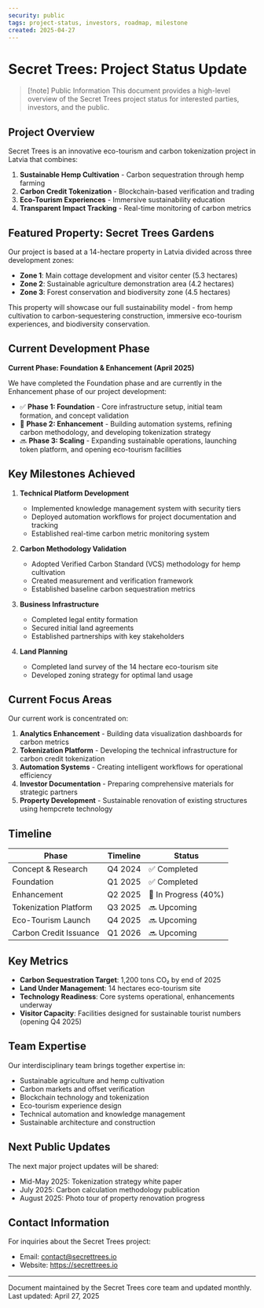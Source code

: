 ```yaml
---
security: public
tags: project-status, investors, roadmap, milestone
created: 2025-04-27
---
```


# Secret Trees: Project Status Update

> [!note] Public Information
> This document provides a high-level overview of the Secret Trees project status for interested parties, investors, and the public.

## Project Overview

Secret Trees is an innovative eco-tourism and carbon tokenization project in Latvia that combines:

1. **Sustainable Hemp Cultivation** - Carbon sequestration through hemp farming
2. **Carbon Credit Tokenization** - Blockchain-based verification and trading
3. **Eco-Tourism Experiences** - Immersive sustainability education
4. **Transparent Impact Tracking** - Real-time monitoring of carbon metrics

## Featured Property: Secret Trees Gardens

Our project is based at a 14-hectare property in Latvia divided across three development zones:
- **Zone 1**: Main cottage development and visitor center (5.3 hectares)
- **Zone 2**: Sustainable agriculture demonstration area (4.2 hectares)
- **Zone 3**: Forest conservation and biodiversity zone (4.5 hectares)

This property will showcase our full sustainability model - from hemp cultivation to carbon-sequestering construction, immersive eco-tourism experiences, and biodiversity conservation.

## Current Development Phase

**Current Phase: Foundation & Enhancement (April 2025)**

We have completed the Foundation phase and are currently in the Enhancement phase of our project development:

- ✅ **Phase 1: Foundation** - Core infrastructure setup, initial team formation, and concept validation
- 🔄 **Phase 2: Enhancement** - Building automation systems, refining carbon methodology, and developing tokenization strategy
- 🔜 **Phase 3: Scaling** - Expanding sustainable operations, launching token platform, and opening eco-tourism facilities

## Key Milestones Achieved

1. **Technical Platform Development**
   - Implemented knowledge management system with security tiers
   - Deployed automation workflows for project documentation and tracking
   - Established real-time carbon metric monitoring system

2. **Carbon Methodology Validation**
   - Adopted Verified Carbon Standard (VCS) methodology for hemp cultivation
   - Created measurement and verification framework
   - Established baseline carbon sequestration metrics

3. **Business Infrastructure**
   - Completed legal entity formation
   - Secured initial land agreements
   - Established partnerships with key stakeholders

4. **Land Planning**
   - Completed land survey of the 14 hectare eco-tourism site
   - Developed zoning strategy for optimal land usage

## Current Focus Areas

Our current work is concentrated on:

1. **Analytics Enhancement** - Building data visualization dashboards for carbon metrics
2. **Tokenization Platform** - Developing the technical infrastructure for carbon credit tokenization
3. **Automation Systems** - Creating intelligent workflows for operational efficiency
4. **Investor Documentation** - Preparing comprehensive materials for strategic partners
5. **Property Development** - Sustainable renovation of existing structures using hempcrete technology

## Timeline

| Phase | Timeline | Status |
|-------|----------|--------|
| Concept & Research | Q4 2024 | ✅ Completed |
| Foundation | Q1 2025 | ✅ Completed |
| Enhancement | Q2 2025 | 🔄 In Progress (40%) |
| Tokenization Platform | Q3 2025 | 🔜 Upcoming |
| Eco-Tourism Launch | Q4 2025 | 🔜 Upcoming |
| Carbon Credit Issuance | Q1 2026 | 🔜 Upcoming |

## Key Metrics

- **Carbon Sequestration Target**: 1,200 tons CO₂ by end of 2025
- **Land Under Management**: 14 hectares eco-tourism site
- **Technology Readiness**: Core systems operational, enhancements underway
- **Visitor Capacity**: Facilities designed for sustainable tourist numbers (opening Q4 2025)

## Team Expertise

Our interdisciplinary team brings together expertise in:
- Sustainable agriculture and hemp cultivation
- Carbon markets and offset verification
- Blockchain technology and tokenization
- Eco-tourism experience design
- Technical automation and knowledge management
- Sustainable architecture and construction

## Next Public Updates

The next major project updates will be shared:
- Mid-May 2025: Tokenization strategy white paper
- July 2025: Carbon calculation methodology publication
- August 2025: Photo tour of property renovation progress

## Contact Information

For inquiries about the Secret Trees project:
- Email: contact@secrettrees.io
- Website: https://secrettrees.io

---

Document maintained by the Secret Trees core team and updated monthly.
Last updated: April 27, 2025 